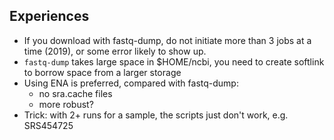 ## Experiences
- If you download with fastq-dump, do not initiate more than 3 jobs at a time (2019), or some error likely to show up.
- `fastq-dump` takes large space in $HOME/ncbi, you need to create softlink to borrow space from a larger storage
- Using ENA is preferred, compared with fastq-dump: 
  - no sra.cache files
  - more robust?
- Trick: with 2+ runs for a sample, the scripts just don't work, e.g. SRS454725
  

